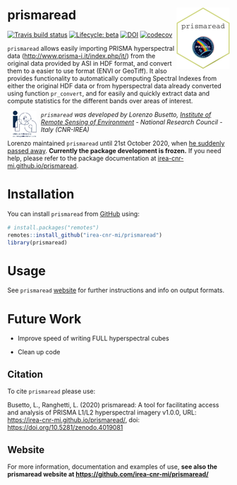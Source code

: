 
<!-- README.md is generated from README.Rmd. Please edit that file -->

# prismaread <a href='https://github.com/irea-cnr-mi/prismaread'><img src='man/figures/logo.png' align="right" height="139" /></a>

<!-- badges: start -->

[![Travis build
status](https://travis-ci.org/irea-cnr-mi/prismaread.svg?branch=master)](https://travis-ci.org/irea-cnr-mi/prismaread)
[![Lifecycle:
beta](https://img.shields.io/badge/lifecycle-beta-blue.svg)](https://www.tidyverse.org/lifecycle/#beta)
[![DOI](https://zenodo.org/badge/DOI/10.5281/zenodo.4019081.svg)](https://doi.org/10.5281/zenodo.4019081)
[![codecov](https://codecov.io/gh/irea-cnr-mi/prismaread/branch/master/graph/badge.svg)](https://codecov.io/gh/irea-cnr-mi/prismaread)
<!-- badges: end -->

`prismaread` allows easily importing PRISMA hyperspectral data
(<http://www.prisma-i.it/index.php/it/>) from the original data provided
by ASI in HDF format, and convert them to a easier to use format (ENVI
or GeoTiff). It also provides functionality to automatically computing
Spectral Indexes from either the original HDF data or from hyperspectral
data already converted using function `pr_convert`, and for easily and
quickly extract data and compute statistics for the different bands over
areas of interest.

<a href="http://www.irea.cnr.it/en/">
<img src="man/figures/logo_irea.png" height="60" align="left" style="vertical-align:middle;margin:0px 10px"/></a>

*`prismaread` was developed by Lorenzo Busetto, [Institute of Remote
Sensing of Environment](http://www.irea.cnr.it/en/) - National Research
Council - Italy (CNR-IREA)*

Lorenzo maintained `prismaread` until 21st October 2020, when [he
suddenly passed
away](https://docs.ropensci.org/MODIStsp/articles/lorenzo.html).
**Currently the package development is frozen.** If you need help,
please refer to the package documentation at
[irea-cnr-mi.github.io/prismaread](https://irea-cnr-mi.github.io/prismaread).

# Installation

You can install `prismaread` from [GitHub](https://github.com/) using:

``` r
# install.packages("remotes")
remotes::install_github("irea-cnr-mi/prismaread")
library(prismaread)
```

# Usage

See `prismaread` [website](https://irea-cnr-mi.github.io/prismaread/)
for further instructions and info on output formats.

# Future Work

-   Improve speed of writing FULL hyperspectral cubes

-   Clean up code

## Citation

To cite `prismaread` please use:

Busetto, L., Ranghetti, L. (2020) prismaread: A tool for facilitating
access and analysis of PRISMA L1/L2 hyperspectral imagery v1.0.0, URL:
<https://irea-cnr-mi.github.io/prismaread/>, doi:
<https://doi.org/10.5281/zenodo.4019081>

## Website

For more information, documentation and examples of use, **see also the
prismaread website at <https://github.com/irea-cnr-mi/prismaread/>**
